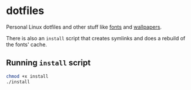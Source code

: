 # dotfiles

Personal Linux dotfiles and other stuff like [fonts](https://github.com/AlessioBanzato/dotfiles/tree/main/.local/share/fonts) and [wallpapers](https://github.com/AlessioBanzato/dotfiles/tree/main/Pictures/Wallpapers).

There is also an `install` script that creates symlinks and does a rebuild of the fonts' cache.

## Running `install` script

```bash
chmod +x install
./install
```